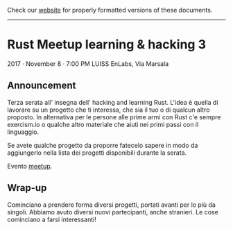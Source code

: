 Check our [website](http://rustaceans.uk/) for
properly formatted versions of these documents.

---

# Rust Meetup learning & hacking 3
2017 · November 8 · 7:00 PM
LUISS EnLabs, Via Marsala

## Announcement
Terza serata all' insegna dell' hacking and learning Rust. L'idea è quella di lavorare su un progetto che ti interessa, che sia il tuo o di qualcun altro proposto. In alternativa per le persone alle prime armi con Rust c'e sempre exercism.io o qualche altro materiale che aiuti nei primi passi con il linguaggio.

Se avete qualche progetto da proporre fatecelo sapere in modo da aggiungerlo nella lista dei progetti disponibili durante la serata.

Evento [meetup](https://www.meetup.com/Rust-Roma/events/244508431/).

## Wrap-up
Cominciano a prendere forma diversi progetti, portati avanti per lo più da singoli. Abbiamo avuto diversi nuovi partecipanti, anche stranieri. Le cose cominciano a farsi interessanti!
